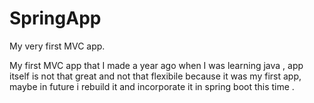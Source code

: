 # SpringApp
My very first MVC app.


My first MVC app that I made a year ago when I was learning java , app itself is not that great and not that flexibile
because it was my first app, maybe in future i rebuild it and incorporate it in spring boot this time .

